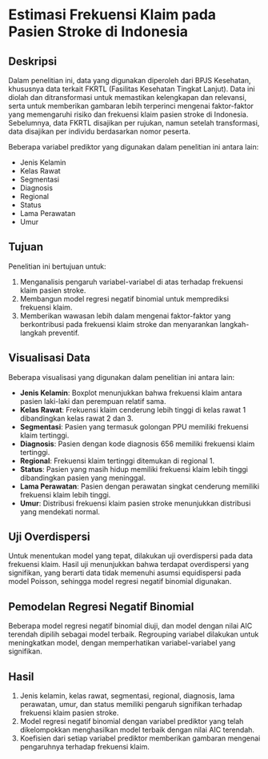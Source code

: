 # Estimasi Frekuensi Klaim pada Pasien Stroke di Indonesia

## Deskripsi

Dalam penelitian ini, data yang digunakan diperoleh dari BPJS Kesehatan, khususnya data terkait FKRTL (Fasilitas Kesehatan Tingkat Lanjut). Data ini diolah dan ditransformasi untuk memastikan kelengkapan dan relevansi, serta untuk memberikan gambaran lebih terperinci mengenai faktor-faktor yang memengaruhi risiko dan frekuensi klaim pasien stroke di Indonesia. Sebelumnya, data FKRTL disajikan per rujukan, namun setelah transformasi, data disajikan per individu berdasarkan nomor peserta.

Beberapa variabel prediktor yang digunakan dalam penelitian ini antara lain:
- Jenis Kelamin
- Kelas Rawat
- Segmentasi
- Diagnosis
- Regional
- Status
- Lama Perawatan
- Umur

## Tujuan

Penelitian ini bertujuan untuk:
1. Menganalisis pengaruh variabel-variabel di atas terhadap frekuensi klaim pasien stroke.
2. Membangun model regresi negatif binomial untuk memprediksi frekuensi klaim.
3. Memberikan wawasan lebih dalam mengenai faktor-faktor yang berkontribusi pada frekuensi klaim stroke dan menyarankan langkah-langkah preventif.

## Visualisasi Data

Beberapa visualisasi yang digunakan dalam penelitian ini antara lain:
- **Jenis Kelamin**: Boxplot menunjukkan bahwa frekuensi klaim antara pasien laki-laki dan perempuan relatif sama.
- **Kelas Rawat**: Frekuensi klaim cenderung lebih tinggi di kelas rawat 1 dibandingkan kelas rawat 2 dan 3.
- **Segmentasi**: Pasien yang termasuk golongan PPU memiliki frekuensi klaim tertinggi.
- **Diagnosis**: Pasien dengan kode diagnosis 656 memiliki frekuensi klaim tertinggi.
- **Regional**: Frekuensi klaim tertinggi ditemukan di regional 1.
- **Status**: Pasien yang masih hidup memiliki frekuensi klaim lebih tinggi dibandingkan pasien yang meninggal.
- **Lama Perawatan**: Pasien dengan perawatan singkat cenderung memiliki frekuensi klaim lebih tinggi.
- **Umur**: Distribusi frekuensi klaim pasien stroke menunjukkan distribusi yang mendekati normal.

## Uji Overdispersi

Untuk menentukan model yang tepat, dilakukan uji overdispersi pada data frekuensi klaim. Hasil uji menunjukkan bahwa terdapat overdispersi yang signifikan, yang berarti data tidak memenuhi asumsi equidispersi pada model Poisson, sehingga model regresi negatif binomial digunakan.

## Pemodelan Regresi Negatif Binomial

Beberapa model regresi negatif binomial diuji, dan model dengan nilai AIC terendah dipilih sebagai model terbaik. Regrouping variabel dilakukan untuk meningkatkan model, dengan memperhatikan variabel-variabel yang signifikan.

## Hasil

1. Jenis kelamin, kelas rawat, segmentasi, regional, diagnosis, lama perawatan, umur, dan status memiliki pengaruh signifikan terhadap frekuensi klaim pasien stroke.
2. Model regresi negatif binomial dengan variabel prediktor yang telah dikelompokkan menghasilkan model terbaik dengan nilai AIC terendah.
3. Koefisien dari setiap variabel prediktor memberikan gambaran mengenai pengaruhnya terhadap frekuensi klaim.

